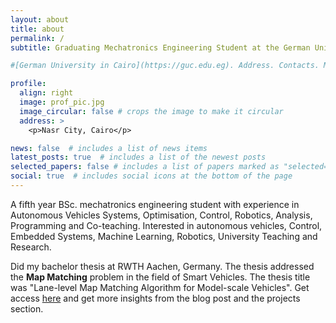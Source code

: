 ```yaml
---
layout: about
title: about
permalink: /
subtitle: Graduating Mechatronics Engineering Student at the German University in Cairo 

#[German University in Cairo](https://guc.edu.eg). Address. Contacts. Moto. Etc.

profile:
  align: right
  image: prof_pic.jpg
  image_circular: false # crops the image to make it circular
  address: >
    <p>Nasr City, Cairo</p>

news: false  # includes a list of news items
latest_posts: true  # includes a list of the newest posts
selected_papers: false # includes a list of papers marked as "selected={true}"
social: true  # includes social icons at the bottom of the page
---
```


A fifth year BSc. mechatronics engineering student with experience in Autonomous Vehicles Systems, Optimisation, Control, Robotics, Analysis, Programming and Co-teaching. Interested in autonomous vehicles, Control, Embedded Systems, Machine Learning, Robotics, University Teaching and Research.

Did my bachelor thesis at RWTH Aachen, Germany. The thesis addressed the **Map Matching** problem in the field of Smart Vehicles. The thesis title was "Lane-level Map Matching Algorithm for Model-scale Vehicles". Get access [here](https://drive.google.com/file/d/15J4s3Po5Et_att0-b0f4rIKUhnWFzh9D/view?usp=share_link) and get more insights from the blog post and the projects section.